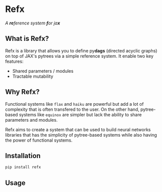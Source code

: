 # Refx

_A **re**ference system **f**or ja**x**_

## What is Refx?

Refx is a library that allows you to define py**dags** (directed acyclic graphs) on top of JAX's pytrees via a simple reference system. It enable two key features:

* Shared parameters / modules
* Tractable mutability

## Why Refx?
Functional systems like `flax` and `haiku` are powerful but add a lot of complexity that is often transfered to the user. On the other hand, pytree-based systems like `equinox` are simpler but lack the ability to share parameters and modules. 

Refx aims to create a system that can be used to build neural networks libraries that has the simplicity of pytree-based systems while also having the power of functional systems.

## Installation

```bash
pip install refx
```

## Usage
